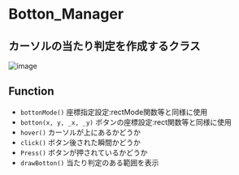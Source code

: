 # Botton_Manager
## カーソルの当たり判定を作成するクラス

![image](https://user-images.githubusercontent.com/91818705/158431943-f4ae09bc-6802-4d91-93c3-621afafd8613.png)

## Function
- `bottonMode()` 座標指定設定:rectMode関数等と同様に使用
- `botton(x, y, _x, _y)` ボタンの座標設定:rect関数等と同様に使用
- `hover()` カーソルが上にあるかどうか
- `click()` ボタン後された瞬間かどうか
- `Press()` ボタンが押されているかどうか
- `drawBotton()` 当たり判定のある範囲を表示
